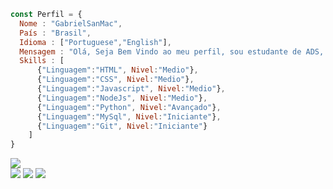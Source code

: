 ```javascript
const Perfil = {
  Nome : "GabrielSanMac",
  País : "Brasil",
  Idioma : ["Portuguese","English"],
  Mensagem : "Olá, Seja Bem Vindo ao meu perfil, sou estudante de ADS, e amante de Novas Tecnologias",
  Skills : [
      {"Linguagem":"HTML", Nivel:"Medio"},
      {"Linguagem":"CSS", Nivel:"Medio"},
      {"Linguagem":"Javascript", Nivel:"Medio"},
      {"Linguagem":"NodeJs", Nivel:"Medio"},
      {"Linguagem":"Python", Nivel:"Avançado"},
      {"Linguagem":"MySql", Nivel:"Iniciante"},
      {"Linguagem":"Git", Nivel:"Iniciante"}
    ]
}
```
<img src="https://github-profile-summary-cards.vercel.app/api/cards/profile-details?username=GabrielSanMac&theme=dracula" />
<div>
<a href=""><img src="https://img.shields.io/badge/Instagram-E4405F?style=for-the-badge&logo=instagram&logoColor=white" /></a>
<a href=""><img src="https://img.shields.io/badge/Facebook-blue?style=for-the-badge&logo=facebook&logoColor=white" /></a>
<a href=""><img src="https://img.shields.io/badge/Gmail-red?style=for-the-badge&logo=gmail&logoColor=white" /></a>
</div>
